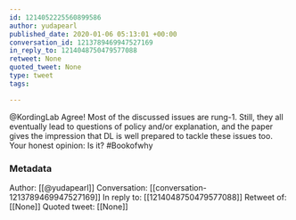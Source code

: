 ```yaml
---
id: 1214052225560899586
author: yudapearl
published_date: 2020-01-06 05:13:01 +00:00
conversation_id: 1213789469947527169
in_reply_to: 1214048750479577088
retweet: None
quoted_tweet: None
type: tweet
tags:

---
```


@KordingLab Agree! Most of the discussed issues are rung-1. Still, they all eventually lead to questions of policy and/or explanation, and the paper gives the impression that DL is well prepared to tackle these issues too. Your honest opinion: Is it? #Bookofwhy

### Metadata

Author: [[@yudapearl]]
Conversation: [[conversation-1213789469947527169]]
In reply to: [[1214048750479577088]]
Retweet of: [[None]]
Quoted tweet: [[None]]
